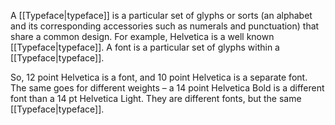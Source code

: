 A [[Typeface|typeface]] is a particular set of glyphs or sorts (an alphabet and its corresponding accessories such as numerals and punctuation) that share a common design. For example, Helvetica is a well known [[Typeface|typeface]]. A font is a particular set of glyphs within a [[Typeface|typeface]]. 

So, 12 point Helvetica is a font, and 10 point Helvetica is a separate font. The same goes for different weights – a 14 point Helvetica Bold is a different font than a 14 pt Helvetica Light. They are different fonts, but the same [[Typeface|typeface]].

